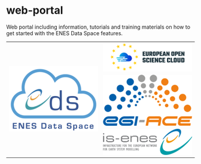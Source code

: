 # web-portal
Web portal including information, tutorials and training materials on how to get started with the ENES Data Space features.



<table>
  <tr>
    <td rowspan="3" ><img src="https://github.com/ENES-Data-Space/web-portal/blob/main/img/ENES_DS_logo.png"></td>
    <td><img src="https://github.com/ENES-Data-Space/web-portal/blob/main/img/eosc_logo.png"></td>
  </tr>
  <tr>
    <td><img src="https://github.com/ENES-Data-Space/web-portal/blob/main/img/egi-ace_logo.png"></td>
  </tr>  
  <tr>
    <td><img src="https://github.com/ENES-Data-Space/web-portal/blob/main/img/isenes.png"</td>
  </tr>  
</table>
